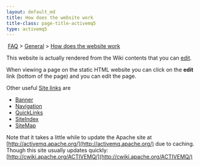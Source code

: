 ```yaml
---
layout: default_md
title: How does the website work 
title-class: page-title-activemq5
type: activemq5
---
```


 [FAQ](faq) > [General](general) > [How does the website work](how-does-the-website-work)


This website is actually rendered from the Wiki contents that you can [edit](how-do-i-edit-the-website).  

When viewing a page on the static HTML website you can click on the **edit** link (bottom of the page) and you can edit the page.

Other useful [Site links](site) are

*   [Banner](banner)
*   [Navigation](navigation)
*   [QuickLinks](quicklinks)
*   [SiteIndex](siteindex)
*   [SiteMap](sitemap)

Note that it takes a little while to update the Apache site at [http://activemq.apache.org/](http://activemq.apache.org/) due to caching. Though this site usually updates quickly: [http://cwiki.apache.org/ACTIVEMQ/](http://cwiki.apache.org/ACTIVEMQ/)

